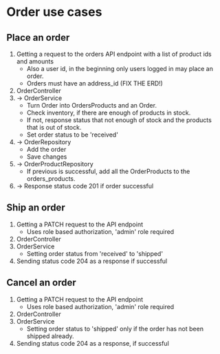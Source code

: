 # Order use cases

## Place an order
1. Getting a request to the orders API endpoint with a list of product ids and amounts
    - Also a user id, in the beginning only users logged in may place an order.
    - Orders must have an address_id (FIX THE ERD!)
2. OrderController
3. -> OrderService
   - Turn Order into OrdersProducts and an Order.
   - Check inventory, if there are enough of products in stock.
   - If not, response status that not enough of stock and the products that is out of stock.
   - Set order status to be 'received'
4. -> OrderRepository
   - Add the order
   - Save changes
5. -> OrderProductRepository
   - If previous is successful, add all the OrderProducts to the orders_products.
6. -> Response status code 201 if order successful

## Ship an order
1. Getting a PATCH request to the API endpoint
   - Uses role based authorization, 'admin' role required
2. OrderController
3. OrderService
   - Setting order status from 'received' to 'shipped'
4. Sending status code 204 as a response if successful


## Cancel an order
1. Getting a PATCH request to the API endpoint
   - Uses role based authorization, 'admin' role required
2. OrderController
3. OrderService
   - Setting order status to 'shipped' only if the order has not been shipped already.
4. Sending status code 204 as a response, if successful
